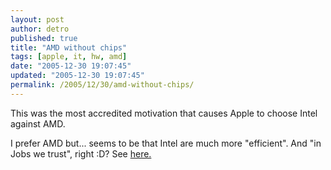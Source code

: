 ```yaml
---
layout: post
author: detro
published: true
title: "AMD without chips"
tags: [apple, it, hw, amd]
date: "2005-12-30 19:07:45"
updated: "2005-12-30 19:07:45"
permalink: /2005/12/30/amd-without-chips/
---
```


This was the most accredited motivation that causes Apple to choose Intel against AMD.

I prefer AMD but... seems to be that Intel are much more "efficient". And "in Jobs we trust", right :D?
See <a target="_blank" href="http://www.macitynet.it/macity/aA23229/index.shtml">here.</a>
